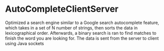 # AutoCompleteClientServer

Optimized a search engine similar to a Google search autocomplete feature, which takes in a set of N
number of strings, then sorts the data in lexicographical order. Afterwards, a binary search is ran to find
matches to finish the word you are looking for. The data is sent from the server to client using Java sockets
